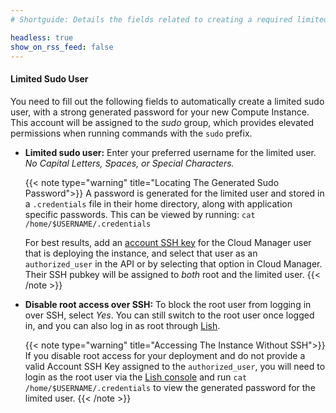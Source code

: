 ```yaml
---
# Shortguide: Details the fields related to creating a required limited user account on a Marketplace App.

headless: true
show_on_rss_feed: false
---
```


#### Limited Sudo User

You need to fill out the following fields to automatically create a limited sudo user, with a strong generated password for your new Compute Instance. This account will be assigned to the *sudo* group, which provides elevated permissions when running commands with the `sudo` prefix.

-   **Limited sudo user:** Enter your preferred username for the limited user. *No Capital Letters, Spaces, or Special Characters.*

    {{< note type="warning" title="Locating The Generated Sudo Password">}}
    A password is generated for the limited user and stored in a `.credentials` file in their home directory, along with application specific passwords. This can be viewed by running: `cat /home/$USERNAME/.credentials`

    For best results, add an [account SSH key](/docs/products/platform/accounts/guides/manage-ssh-keys/) for the Cloud Manager user that is deploying the instance, and select that user as an `authorized_user` in the API or by selecting that option in Cloud Manager. Their SSH pubkey will be assigned to _both_ root and the limited user.
    {{< /note >}}

-   **Disable root access over SSH:** To block the root user from logging in over SSH, select *Yes*. You can still switch to the root user once logged in, and you can also log in as root through [Lish](/docs/products/compute/compute-instances/guides/lish/).

    {{< note type="warning" title="Accessing The Instance Without SSH">}}
    If you disable root access for your deployment and do not provide a valid Account SSH Key assigned to the `authorized_user`, you will need to login as the root user via the [Lish console](/docs/products/compute/compute-instances/guides/lish/) and run `cat /home/$USERNAME/.credentials` to view the generated password for the limited user.
    {{< /note >}}